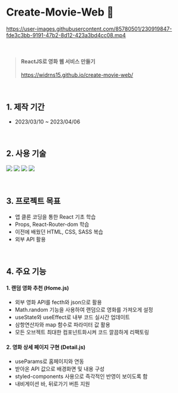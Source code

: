 # Create-Movie-Web 🍿

https://user-images.githubusercontent.com/85780501/230919847-fde3c3bb-9191-47b2-8d12-423a3bd4cc08.mp4

</br>

> #### ReactJS로 영화 웹 서비스 만들기
>
> https://widrns15.github.io/create-movie-web/

</br>

## 1. 제작 기간

- 2023/03/10 ~ 2023/04/06

</br>

## 2. 사용 기술

<p>
<img src="https://img.shields.io/badge/React-05122A?style=flat&logo=React&logoColor=React"/>

<img src="https://img.shields.io/badge/-HTML-05122A?style=flat&logo=HTML5"/>
  
<img src="https://img.shields.io/badge/-CSS-05122A?style=flat&logo=CSS3&logoColor=1572B6"/>
  
<img src="https://img.shields.io/badge/-JavaScript-05122A?style=flat&logo=JavaScript"/>
 </p>
</br>

## 3. 프로젝트 목표

- 앱 클론 코딩을 통한 React 기초 학습
- Props, React-Router-dom 학습
- 이전에 배웠던 HTML, CSS, SASS 복습
- 외부 API 활용

</br>

## 4. 주요 기능

#### 1. 랜덤 영화 추천 (Home.js)

- 외부 영화 API를 fecth와 json으로 활용
- Math.random 기능을 사용하여 랜덤으로 영화를 가져오게 설정
- useState와 useEffect로 내부 코드 실시간 업데이트
- 삼항연산자와 map 함수로 파라미터 값 활용
- 모든 오브젝트 최대한 컴포넌트화시켜 코드 깔끔하게 리팩토링

#### 2. 영화 상세 페이지 구현 (Detail.js)

- useParams로 홈페이지와 연동
- 받아온 API 값으로 배경화면 및 내용 구성
- styled-components 사용으로 즉각적인 반영이 보이도록 함
- 내비게이션 바, 뒤로가기 버튼 지원
